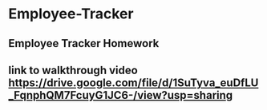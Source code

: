 # Employee-Tracker
## Employee Tracker Homework
## link to walkthrough video https://drive.google.com/file/d/1SuTyva_euDfLU_FqnphQM7FcuyG1JC6-/view?usp=sharing
